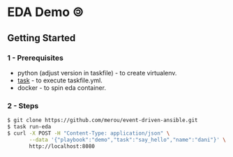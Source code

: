 # EDA Demo 🄯


## Getting Started

### 1 - Prerequisites

- python (adjust version in taskfile) - to create virtualenv.
- [task](https://github.com/go-task/task) - to execute taskfile.yml.
- docker - to spin eda container.

### 2 - Steps

```bash
$ git clone https://github.com/merou/event-driven-ansible.git
$ task run-eda
$ curl -X POST -H "Content-Type: application/json" \
       --data '{"playbook":"demo","task":"say_hello","name":"dani"}' \
       http://localhost:8080
```



